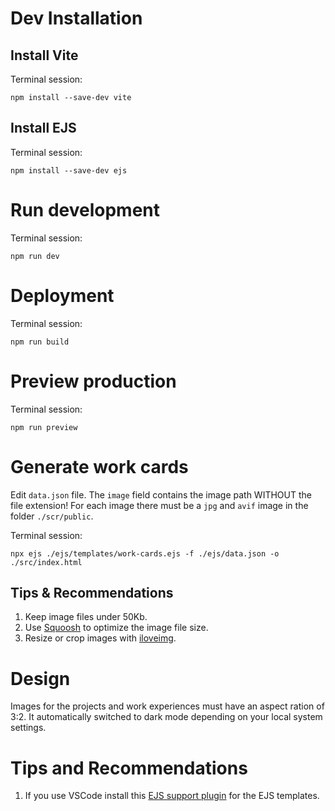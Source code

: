 # Dev Installation

## Install Vite 
Terminal session:
```
npm install --save-dev vite
```

## Install EJS
Terminal session:
```
npm install --save-dev ejs
```

# Run development
Terminal session:
```
npm run dev
```

# Deployment
Terminal session:
```
npm run build
```

# Preview production
Terminal session:
```
npm run preview
```

# Generate work cards
Edit `data.json` file.
The `image` field contains the image path WITHOUT the file extension!
For each image there must be a `jpg` and `avif` image in the folder `./scr/public`.

Terminal session:
```
npx ejs ./ejs/templates/work-cards.ejs -f ./ejs/data.json -o ./src/index.html
```

## Tips & Recommendations
1. Keep image files under 50Kb.
2. Use [Squoosh](https://squoosh.app/) to optimize the image file size.
3. Resize or crop images with [iloveimg](https://www.iloveimg.com/).

# Design
Images for the projects and work experiences must have an aspect ration of 3:2.
It automatically switched to dark mode depending on your local system settings.

# Tips and Recommendations
1. If you use VSCode install this [EJS support plugin](https://marketplace.visualstudio.com/items/?itemName=DigitalBrainstem.javascript-ejs-support) for the EJS templates.
